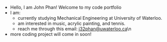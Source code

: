 - Hello, I am John Phan! Welcome to my code portfolio
- I am:
  - currently studying Mechanical Engineering at University of Waterloo. 
  - am interested in music, acrylic painting, and tennis.
  - reach me through this email: j32phan@uwaterloo.ca\n
- more coding project will come in soon!
